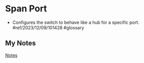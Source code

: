 # Span Port
- Configures the switch to behave like a hub for a specific port. #ref/2023/12/09/101428 #glossary 
## My Notes
[Notes](mynotes/span-port-notes.md)
